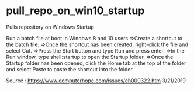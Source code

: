# pull_repo_on_win10_startup
Pulls repository on Windows Startup

Run a batch file at boot in Windows 8 and 10 users
=>Create a shortcut to the batch file.
=>Once the shortcut has been created, right-click the file and select Cut.
=>Press the Start button and type Run and press enter.
=>In the Run window, type shell:startup to open the Startup folder.
=>Once the Startup folder has been opened, click the Home tab at the top of the folder and select Paste to paste the shortcut into the folder.

Source : https://www.computerhope.com/issues/ch000322.htm 3/21/2019
